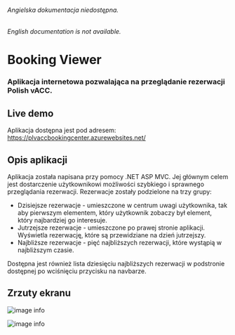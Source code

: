 ﻿###### Angielska dokumentacja niedostępna.
###### English documentation is not available.
# Booking Viewer
### Aplikacja internetowa pozwalająca na przeglądanie rezerwacji Polish vACC.

## Live demo
Aplikacja dostępna jest pod adresem: https://plvaccbookingcenter.azurewebsites.net/

## Opis aplikacji
Aplikacja została napisana przy pomocy .NET ASP MVC. Jej głównym celem jest dostarczenie użytkownikowi możliwości szybkiego i sprawnego przeglądania rezerwacji. Rezerwacje zostały podzielone na trzy grupy:
 - Dzisiejsze rezerwacje - umieszczone w centrum uwagi użytkownika, tak aby pierwszym elementem, który użytkownik zobaczy był element, który najbardziej go interesuje.
 - Jutrzejsze rezerwacje - umieszczone po prawej stronie aplikacji. Wyświetla rezerwację, które są przewidziane na dzień jutrzejszy.
 - Najbliższe rezerwacje - pięć najbliższych rezerwacji, które wystąpią w najbliższym czasie.

Dostępna jest również lista dziesięciu najbliższych rezerwacji w podstronie dostępnej po wciśnięciu przycisku na navbarze.

## Zrzuty ekranu
![image info](https://i.imgur.com/tvVBPYo.png)

![image info](https://i.imgur.com/OFOogit.png)



